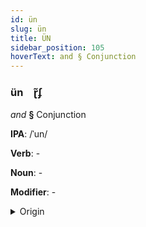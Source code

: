 ```yaml
---
id: ün
slug: ün
title: ÜN
sidebar_position: 105
hoverText: and § Conjunction
---
```


### ün&emsp;<span kind="abugida">ɽ̃ʄ</span>

*and* **§** Conjunction

**IPA**: /ˈun/

**Verb**: -

**Noun**: -

**Modifier**: -

<details>
    <summary>Origin</summary>
    Malayalam ഉം uṁ /um/<br/>
    <em>Dravidian Language Family</em>
</details>